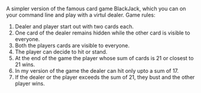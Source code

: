A simpler version of the famous card game BlackJack, which you can on your command line and play with a virtul dealer.
Game rules:
1) Dealer and player start out with two cards each.
2) One card of the dealer remains hidden while the other card is visible to everyone.
3) Both the players cards are visible to everyone.
4) The player can decide to hit or stand.
5) At the end of the game the player whose sum of cards is 21 or closest to 21 wins.
6) In my version of the game the dealer can hit only upto a sum of 17.
7) If the dealer or the player exceeds the sum of 21, they bust and the other player wins.
